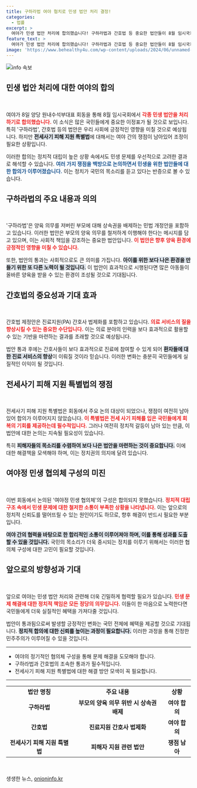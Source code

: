 ```yaml
---
title: 구하라법 여야 협치로 민생 법안 처리 결정!
categories:
  - 법률
excerpt: >
  여야가 민생 법안 처리에 합의했습니다! 구하라법과 간호법 등 중요한 법안들이 8월 임시국회에서 다뤄질 예정, 하지만 전세사기 특별법은 아직 강한 쟁점으로 남아 있습니다. 실제 변화가 일어날까요? 클릭해서 확인해보세요!
feature_text: >
  여야가 민생 법안 처리에 합의했습니다! 구하라법과 간호법 등 중요한 법안들이 8월 임시국회에서 다뤄질 예정, 하지만 전세사기 특별법은 아직 강한 쟁점으로 남아 있습니다. 실제 변화가 일어날까요? 클릭해서 확인해보세요!
image: 'https://www.behealthy4u.com/wp-content/uploads/2024/06/unnamed-file.png'
---
```


<p><img src="https://www.behealthy4u.com/wp-content/uploads/2024/06/unnamed-file.png" alt="info 속보" /></p>

<h2 data-ke-size="size26">민생 법안 처리에 대한 여야의 합의</h2>

<p data-ke-size="size16">&nbsp;</p> 

<p>여야가 8일 양당 원내수석부대표 회동을 통해 8월 임시국회에서 <b><span style="color: #ee2323;">각종 민생 법안을 처리하기로 합의했습니다.</span></b> 이 소식은 많은 국민들에게 중요한 이정표가 될 것으로 보입니다. 특히 '구하라법', 간호법 등의 법안은 우리 사회에 긍정적인 영향을 미칠 것으로 예상됩니다. 하지만 <b><span style="background-color: #21538527;">전세사기 피해 지원 특별법</span></b>에 대해서는 여야 간의 쟁점이 남아있어 조정이 필요한 상황입니다.</p>

<p>이러한 합의는 정치적 대립이 높은 상황 속에서도 민생 문제를 우선적으로 고려한 결과로 해석할 수 있습니다. <b><span style="color: #1a5490;">여러 가지 쟁점을 백방으로 논의하면서 민생을 위한 법안들에 대한 합의가 이루어졌습니다.</span></b> 이는 정치가 국민의 목소리를 듣고 있다는 반증으로 볼 수 있습니다.</p>

<h2 data-ke-size="size26">구하라법의 주요 내용과 의의</h2>

<p data-ke-size="size16">&nbsp;</p>

<p>'구하라법'은 양육 의무를 저버린 부모에 대해 상속권을 배제하는 민법 개정안을 포함하고 있습니다. 이러한 법안은 부모의 양육 의무를 철저하게 이행해야 한다는 메시지를 담고 있으며, 이는 사회적 책임을 강조하는 중요한 법안입니다. <b><span style="color: #ee2323;">이 법안은 향후 양육 환경에 긍정적인 영향을 미칠 수 있습니다.</span></b></p>

<p>또한, 법안의 통과는 사회적으로도 큰 의미를 가집니다. <b><span style="background-color: #21538527;">아이를 위한 보다 나은 환경을 만들기 위한 또 다른 노력이 될 것입니다.</span></b> 이 법안이 효과적으로 시행된다면 많은 아동들이 올바른 양육을 받을 수 있는 환경이 조성될 것으로 기대됩니다.</p>

<h2 data-ke-size="size26">간호법의 중요성과 기대 효과</h2>

<p data-ke-size="size16">&nbsp;</p>

<p>간호법 제정안은 진료지원(PA) 간호사 법제화를 포함하고 있습니다. <b><span style="color: #ee2323;">의료 서비스의 질을 향상시킬 수 있는 중요한 수단입니다.</span></b> 이는 의료 분야의 인력을 보다 효과적으로 활용할 수 있는 기반을 마련하는 결과를 초래할 것으로 예상됩니다.</p>

<p>법안 통과 후에는 간호사들이 보다 효과적으로 진료에 참여할 수 있게 되어 <b><span style="background-color: #21538527;">환자들에 대한 진료 서비스의 향상</span></b>이 이뤄질 것이라 믿습니다. 이러한 변화는 충분히 국민들에게 실질적인 이익이 될 것입니다.</p>

<h2 data-ke-size="size26">전세사기 피해 지원 특별법의 쟁점</h2>

<p data-ke-size="size16">&nbsp;</p>

<p>전세사기 피해 지원 특별법은 회동에서 주요 논의 대상이 되었으나, 쟁점이 여전히 남아 있어 합의가 이루어지지 않았습니다. <b><span style="color: #ee2323;">이 특별법은 전세 사기 피해를 입은 국민들에게 회복의 기회를 제공하는데 필수적입니다.</span></b> 그러나 여전히 정치적 갈등이 남아 있는 만큼, 이 법안에 대한 논의는 지속될 필요성이 있습니다.</p>

<p>특히 <b><span style="background-color: #21538527;">피해자들의 목소리를 수렴하여 보다 나은 법안을 마련하는 것이 중요합니다.</span></b> 이에 대한 해결책을 모색해야 하며, 이는 정치권의 의지에 달려 있습니다.</p>

<h2 data-ke-size="size26">여야정 민생 협의체 구성의 미진</h2>

<p data-ke-size="size16">&nbsp;</p>

<p>이번 회동에서 논의된 '여야정 민생 협의체'의 구성은 합의되지 못했습니다. <b><span style="color: #ee2323;">정치적 대립 구조 속에서 민생 문제에 대한 철저한 소통이 부족한 상황을 나타냅니다.</span></b> 이는 앞으로의 정치적 신뢰도를 떨어뜨릴 수 있는 원인이기도 하므로, 향후 해결이 반드시 필요한 부분입니다.</p>

<p><b><span style="background-color: #21538527;">여야 간의 협력을 바탕으로 한 합리적인 소통이 이루어져야 하며, 이를 통해 성과를 도출할 수 있을 것입니다.</span></b> 국민의 목소리가 더욱 중시되는 정치를 이루기 위해서는 이러한 협의체 구성에 대한 고민이 필요할 것입니다.</p>

<h2 data-ke-size="size26">앞으로의 방향성과 기대</h2>

<p data-ke-size="size16">&nbsp;</p>

<p>앞으로 여야는 민생 법안 처리와 관련해 더욱 긴밀하게 협력할 필요가 있습니다. <b><span style="color: #ee2323;">민생 문제 해결에 대한 정치적 책임은 모든 정당의 의무입니다.</span></b> 이들이 한 마음으로 노력한다면 국민들에게 더욱 실질적인 혜택을 가져다줄 것입니다.</p>

<p>법안이 통과됨으로써 발생할 긍정적인 변화는 국민 전체에 혜택을 제공할 것으로 기대됩니다. <b><span style="background-color: #21538527;">정치적 합의에 대한 신뢰를 높이는 과정이 필요합니다.</span></b> 이러한 과정을 통해 진정한 민주주의가 이루어질 수 있을 것입니다.</p>

<hr>

<ul>
    <li>여야의 정기적인 협의체 구성을 통해 문제 해결을 도모해야 합니다.</li>
    <li>구하라법과 간호법의 조속한 통과가 필수적입니다.</li>
    <li>전세사기 피해 지원 특별법에 대한 해결 방안 모색이 꼭 필요합니다.</li>
</ul>

<hr>

<table>
    <tr>
        <td style="text-align: center; height: 17px;"><b>법안 명칭</b></td>
        <td style="text-align: center; height: 17px;"><b>주요 내용</b></td>
        <td style="text-align: center; height: 17px;"><b>상황</b></td>
    </tr>
    <tr>
        <td style="text-align: center; height: 17px;"><b>구하라법</b></td>
        <td style="text-align: center; height: 17px;"><b>부모의 양육 의무 위반 시 상속권 배제</b></td>
        <td style="text-align: center; height: 17px;"><b>여야 합의</b></td>
    </tr>
    <tr>
        <td style="text-align: center; height: 17px;"><b>간호법</b></td>
        <td style="text-align: center; height: 17px;"><b>진료지원 간호사 법제화</b></td>
        <td style="text-align: center; height: 17px;"><b>여야 합의</b></td>
    </tr>
    <tr>
        <td style="text-align: center; height: 17px;"><b>전세사기 피해 지원 특별법</b></td>
        <td style="text-align: center; height: 17px;"><b>피해자 지원 관련 법안</b></td>
        <td style="text-align: center; height: 17px;"><b>쟁점 남아</b></td>
    </tr>
</table>

<p data-ke-size="size16">&nbsp;</p>
생생한 뉴스, <a href="https://onioninfo.kr" rel="dofollow">onioninfo.kr</a>


